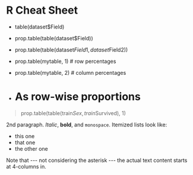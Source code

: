 R Cheat Sheet
============

  * table(dataset$Field)
  * prop.table(table(dataset$Field))
  * prop.table(table(dataset$Field1, dataset$Field2))
  * prop.table(mytable, 1) # row percentages
  * prop.table(mytable, 2) # column percentages

  * # As row-wise proportions
> prop.table(table(train$Sex, train$Survived), 1)











2nd paragraph. *Italic*, **bold**, and `monospace`. Itemized lists
look like:

  * this one
  * that one
  * the other one

Note that --- not considering the asterisk --- the actual text
content starts at 4-columns in.

